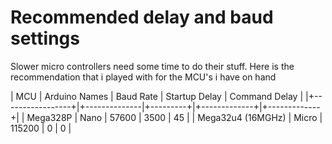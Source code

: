 # Recommended delay and baud settings

Slower micro controllers need some time to do their stuff. Here is the recommendation that i played with for the MCU's i have on hand

| MCU               | Arduino Names | Baud Rate | Startup Delay | Command Delay |
|+-----------------+|+--------------|+---------+|+-------------+|+-------------+|
| Mega328P          | Nano          | 57600     | 3500          | 45            |
| Mega32u4 (16MGHz) | Micro         | 115200    | 0             | 0             |
